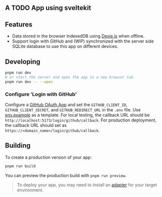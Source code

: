 ## A TODO App using sveltekit

## Features
* Data stored in the browser IndexedDB using [Dexie.js](https://dexie.org/) when offline.
* Support login with GitHub and (WIP) synchronized with the server side SQLite database to use this app on different devices.

## Developing

```bash
pnpm run dev
# or start the server and open the app in a new browser tab
pnpm run dev -- --open
```

### Configure 'Login with GitHub'
Configure a [GitHub OAuth App](https://github.com/settings/developers) and 
set the `GITHUB_CLIENT_ID`, `GITHUB_CLIENT_SECRET`, and `GITHUB_REDIRECT_URL` in the `.env` file. Use [env.example](./env.example) as a template.
For local testing, the callback URL should be `http://localhost:5173/login/github/callback`.
For production deployment, the callback URL should set as `https://<domain_name>/login/github/callback`.

## Building

To create a production version of your app:

```bash
pnpm run build
```

You can preview the production build with `pnpm run preview`.

> To deploy your app, you may need to install an [adapter](https://kit.svelte.dev/docs/adapters) for your target environment.
